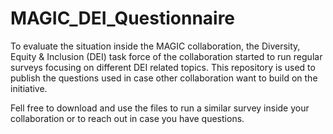 # MAGIC_DEI_Questionnaire
To evaluate the situation inside the MAGIC collaboration, the Diversity, Equity &amp; Inclusion (DEI) task force of the collaboration started to run regular surveys  focusing on different DEI related topics. This repository is used to publish the questions used in case other collaboration want to build on the initiative.
 
 Fell free to download and use the files to run a similar survey inside your collaboration or to reach out in case you have questions.
